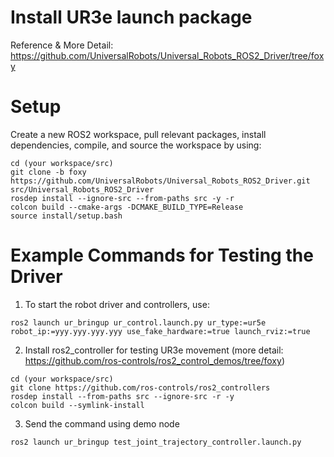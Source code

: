 # Install UR3e launch package
  Reference & More Detail: https://github.com/UniversalRobots/Universal_Robots_ROS2_Driver/tree/foxy

# Setup
  Create a new ROS2 workspace, pull relevant packages, install dependencies, compile, and source the workspace by using:
```
cd (your workspace/src)
git clone -b foxy https://github.com/UniversalRobots/Universal_Robots_ROS2_Driver.git src/Universal_Robots_ROS2_Driver
rosdep install --ignore-src --from-paths src -y -r
colcon build --cmake-args -DCMAKE_BUILD_TYPE=Release
source install/setup.bash
```
# Example Commands for Testing the Driver 
1. To start the robot driver and controllers, use:
```
ros2 launch ur_bringup ur_control.launch.py ur_type:=ur5e robot_ip:=yyy.yyy.yyy.yyy use_fake_hardware:=true launch_rviz:=true
```
2. Install ros2_controller for testing UR3e movement (more detail: https://github.com/ros-controls/ros2_control_demos/tree/foxy)
```
cd (your workspace/src)
git clone https://github.com/ros-controls/ros2_controllers
rosdep install --from-paths src --ignore-src -r -y
colcon build --symlink-install
```
3. Send the command using demo node
```
ros2 launch ur_bringup test_joint_trajectory_controller.launch.py
```

